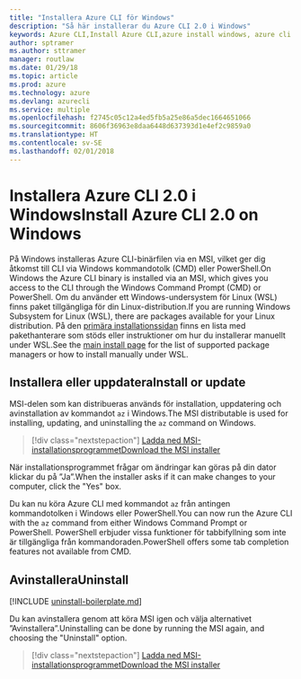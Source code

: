 ```yaml
---
title: "Installera Azure CLI för Windows"
description: "Så här installerar du Azure CLI 2.0 i Windows"
keywords: Azure CLI,Install Azure CLI,azure install windows, azure cli windows, azure windows
author: sptramer
ms.author: sttramer
manager: routlaw
ms.date: 01/29/18
ms.topic: article
ms.prod: azure
ms.technology: azure
ms.devlang: azurecli
ms.service: multiple
ms.openlocfilehash: f2745c05c12a4ed5fb5a25e86a5dec1664651066
ms.sourcegitcommit: 8606f36963e8daa6448d637393d1e4ef2c9859a0
ms.translationtype: HT
ms.contentlocale: sv-SE
ms.lasthandoff: 02/01/2018
---
```

# <a name="install-azure-cli-20-on-windows"></a><span data-ttu-id="af6cf-104">Installera Azure CLI 2.0 i Windows</span><span class="sxs-lookup"><span data-stu-id="af6cf-104">Install Azure CLI 2.0 on Windows</span></span>

<span data-ttu-id="af6cf-105">På Windows installeras Azure CLI-binärfilen via en MSI, vilket ger dig åtkomst till CLI via Windows kommandotolk (CMD) eller PowerShell.</span><span class="sxs-lookup"><span data-stu-id="af6cf-105">On Windows the Azure CLI binary is installed via an MSI, which gives you access to the CLI through the Windows Command Prompt (CMD) or PowerShell.</span></span>
<span data-ttu-id="af6cf-106">Om du använder ett Windows-undersystem för Linux (WSL) finns paket tillgängliga för din Linux-distribution.</span><span class="sxs-lookup"><span data-stu-id="af6cf-106">If you are running Windows Subsystem for Linux (WSL), there are packages available for your Linux distribution.</span></span> <span data-ttu-id="af6cf-107">På den [primära installationssidan](install-azure-cli.md) finns en lista med pakethanterare som stöds eller instruktioner om hur du installerar manuellt under WSL.</span><span class="sxs-lookup"><span data-stu-id="af6cf-107">See the [main install page](install-azure-cli.md) for the list of supported package managers or how to install manually under WSL.</span></span>

## <a name="install-or-update"></a><span data-ttu-id="af6cf-108">Installera eller uppdatera</span><span class="sxs-lookup"><span data-stu-id="af6cf-108">Install or update</span></span>

<span data-ttu-id="af6cf-109">MSI-delen som kan distribueras används för installation, uppdatering och avinstallation av kommandot `az` i Windows.</span><span class="sxs-lookup"><span data-stu-id="af6cf-109">The MSI distributable is used for installing, updating, and uninstalling the `az` command on Windows.</span></span>

> [!div class="nextstepaction"]
> [<span data-ttu-id="af6cf-110">Ladda ned MSI-installationsprogrammet</span><span class="sxs-lookup"><span data-stu-id="af6cf-110">Download the MSI installer</span></span>](https://aka.ms/InstallAzureCliWindows)

<span data-ttu-id="af6cf-111">När installationsprogrammet frågar om ändringar kan göras på din dator klickar du på ”Ja”.</span><span class="sxs-lookup"><span data-stu-id="af6cf-111">When the installer asks if it can make changes to your computer, click the "Yes" box.</span></span>

<span data-ttu-id="af6cf-112">Du kan nu köra Azure CLI med kommandot `az` från antingen kommandotolken i Windows eller PowerShell.</span><span class="sxs-lookup"><span data-stu-id="af6cf-112">You can now run the Azure CLI with the `az` command from either Windows Command Prompt or PowerShell.</span></span> <span data-ttu-id="af6cf-113">PowerShell erbjuder vissa funktioner för tabbifyllning som inte är tillgängliga från kommandoraden.</span><span class="sxs-lookup"><span data-stu-id="af6cf-113">PowerShell offers some tab completion features not available from CMD.</span></span>

## <a name="uninstall"></a><span data-ttu-id="af6cf-114">Avinstallera</span><span class="sxs-lookup"><span data-stu-id="af6cf-114">Uninstall</span></span>

[!INCLUDE [uninstall-boilerplate.md](includes/uninstall-boilerplate.md)]

<span data-ttu-id="af6cf-115">Du kan avinstallera genom att köra MSI igen och välja alternativet ”Avinstallera”.</span><span class="sxs-lookup"><span data-stu-id="af6cf-115">Uninstalling can be done by running the MSI again, and choosing the "Uninstall" option.</span></span> 

> [!div class="nextstepaction"]
> [<span data-ttu-id="af6cf-116">Ladda ned MSI-installationsprogrammet</span><span class="sxs-lookup"><span data-stu-id="af6cf-116">Download the MSI installer</span></span>](https://aka.ms/InstallAzureCliWindows)
